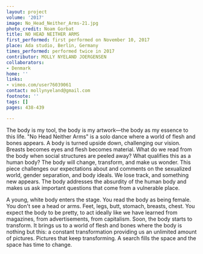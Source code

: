 ```yaml
---
layout: project
volume: '2017'
image: No_Head_Neither_Arms-21.jpg
photo_credit: Noam Gorbat
title: NO HEAD NEITHER ARMS
first_performed: first performed on November 10, 2017
place: Ada studio, Berlin, Germany
times_performed: performed twice in 2017
contributor: MOLLY NYELAND JOERGENSEN
collaborators:
- Denmark
home: ''
links:
- vimeo.com/user76039061
contact: mollynyeland@gmail.com
footnote: ''
tags: []
pages: 438-439

---
```


The body is my tool, the body is my artwork—the body as my essence to this life. "No Head Neither Arms" is a solo dance where a world of flesh and bones appears. A body is turned upside down, challenging our vision. Breasts becomes eyes and flesh becomes material. What do we read from the body when social structures are peeled away? What qualifies this as a human body? The body will change, transform, and make us wonder. This piece challenges our expectations about and comments on the sexualized world, gender separation, and body ideals. We lose track, and something new appears. The body addresses the absurdity of the human body and makes us ask important questions that come from a vulnerable place.

A young, white body enters the stage. You read the body as being female. You don't see a head or arms. Feet, legs, butt, stomach, breasts, chest. You expect the body to be pretty, to act ideally like we have learned from magazines, from advertisements, from capitalism. Soon, the body starts to transform. It brings us to a world of flesh and bones where the body is nothing but this: a constant transformation providing us an unlimited amount of pictures. Pictures that keep transforming. A search fills the space and the space has time to change.
